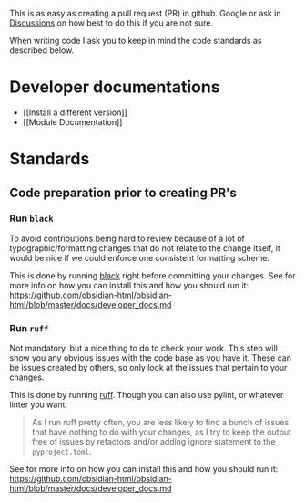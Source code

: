 This is as easy as creating a pull request (PR) in github. Google or ask in [Discussions](https://github.com/obsidian-html/obsidian-html/discussions) on how best to do this if you are not sure.

When writing code I ask you to keep in mind the code standards as described below. 

# Developer documentations
- [[Install a different version]]
- [[Module Documentation]]

# Standards
## Code preparation prior to creating PR's

### Run `black`
To avoid contributions being hard to review because of a lot of typographic/formatting changes that do not relate to the change itself, it would be nice if we could enforce one consistent formatting scheme.

This is done by running [black](https://black.readthedocs.io/en/stable/index.html) right before committing your changes. See for more info on how you can install this and how you should run it: https://github.com/obsidian-html/obsidian-html/blob/master/docs/developer_docs.md

### Run `ruff`
Not mandatory, but a nice thing to do to check your work. This step will show you any obvious issues with the code base as you have it. These can be issues created by others, so only look at the issues that pertain to your changes.

This is done by running [ruff](https://beta.ruff.rs/docs/). Though you can also use pylint, or whatever linter you want. 

> As I run ruff pretty often, you are less likely to find a bunch of issues that have nothing to do with your changes, as I try to keep the output free of issues by refactors and/or adding ignore statement to the `pyproject.toml`.

See for more info on how you can install this and how you should run it: https://github.com/obsidian-html/obsidian-html/blob/master/docs/developer_docs.md
